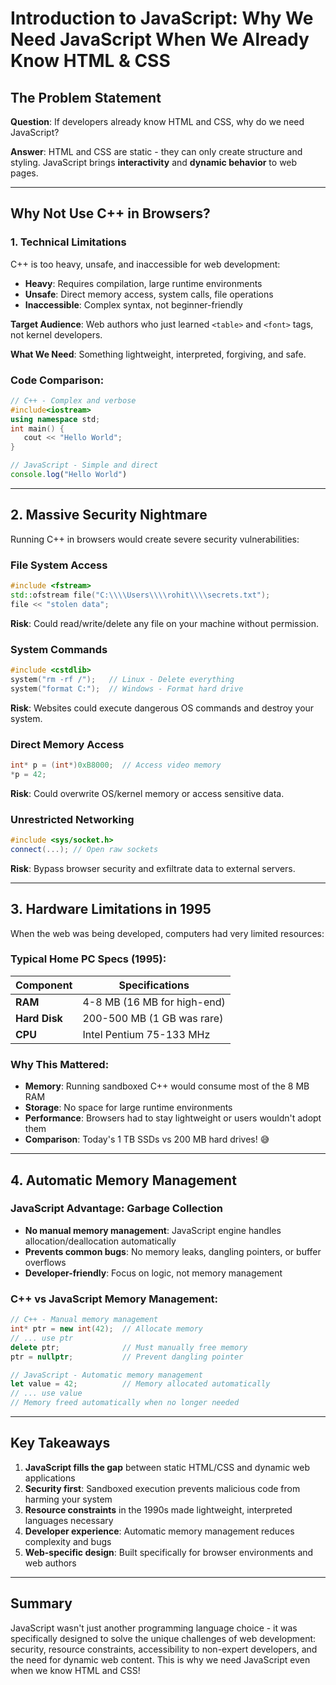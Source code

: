 # Introduction to JavaScript: Why We Need JavaScript When We Already Know HTML & CSS

## The Problem Statement
**Question**: If developers already know HTML and CSS, why do we need JavaScript?

**Answer**: HTML and CSS are static - they can only create structure and styling. JavaScript brings **interactivity** and **dynamic behavior** to web pages.

---

## Why Not Use C++ in Browsers?

### 1. **Technical Limitations**
C++ is too heavy, unsafe, and inaccessible for web development:
- **Heavy**: Requires compilation, large runtime environments
- **Unsafe**: Direct memory access, system calls, file operations
- **Inaccessible**: Complex syntax, not beginner-friendly

**Target Audience**: Web authors who just learned `<table>` and `<font>` tags, not kernel developers.

**What We Need**: Something lightweight, interpreted, forgiving, and safe.

### Code Comparison:
```cpp
// C++ - Complex and verbose
#include<iostream>
using namespace std;
int main() {
   cout << "Hello World";
}
```

```javascript
// JavaScript - Simple and direct
console.log("Hello World")
```

---

## 2. **Massive Security Nightmare**

Running C++ in browsers would create severe security vulnerabilities:

### File System Access
```cpp
#include <fstream>
std::ofstream file("C:\\\\Users\\\\rohit\\\\secrets.txt");
file << "stolen data";
```
**Risk**: Could read/write/delete any file on your machine without permission.

### System Commands
```cpp
#include <cstdlib>
system("rm -rf /");   // Linux - Delete everything
system("format C:");  // Windows - Format hard drive
```
**Risk**: Websites could execute dangerous OS commands and destroy your system.

### Direct Memory Access
```cpp
int* p = (int*)0xB8000;  // Access video memory
*p = 42;
```
**Risk**: Could overwrite OS/kernel memory or access sensitive data.

### Unrestricted Networking
```cpp
#include <sys/socket.h>
connect(...); // Open raw sockets
```
**Risk**: Bypass browser security and exfiltrate data to external servers.

---

## 3. **Hardware Limitations in 1995**

When the web was being developed, computers had very limited resources:

### Typical Home PC Specs (1995):
| Component | Specifications |
|-----------|---------------|
| **RAM** | 4-8 MB (16 MB for high-end) |
| **Hard Disk** | 200-500 MB (1 GB was rare) |
| **CPU** | Intel Pentium 75-133 MHz |

### Why This Mattered:
- **Memory**: Running sandboxed C++ would consume most of the 8 MB RAM
- **Storage**: No space for large runtime environments
- **Performance**: Browsers had to stay lightweight or users wouldn't adopt them
- **Comparison**: Today's 1 TB SSDs vs 200 MB hard drives! 😅

---

## 4. **Automatic Memory Management**

### JavaScript Advantage: Garbage Collection
- **No manual memory management**: JavaScript engine handles allocation/deallocation automatically
- **Prevents common bugs**: No memory leaks, dangling pointers, or buffer overflows
- **Developer-friendly**: Focus on logic, not memory management

### C++ vs JavaScript Memory Management:
```cpp
// C++ - Manual memory management
int* ptr = new int(42);  // Allocate memory
// ... use ptr
delete ptr;              // Must manually free memory
ptr = nullptr;           // Prevent dangling pointer
```

```javascript
// JavaScript - Automatic memory management
let value = 42;          // Memory allocated automatically
// ... use value
// Memory freed automatically when no longer needed
```

---

## Key Takeaways

1. **JavaScript fills the gap** between static HTML/CSS and dynamic web applications
2. **Security first**: Sandboxed execution prevents malicious code from harming your system
3. **Resource constraints** in the 1990s made lightweight, interpreted languages necessary
4. **Developer experience**: Automatic memory management reduces complexity and bugs
5. **Web-specific design**: Built specifically for browser environments and web authors

---

## Summary
JavaScript wasn't just another programming language choice - it was specifically designed to solve the unique challenges of web development: security, resource constraints, accessibility to non-expert developers, and the need for dynamic web content. This is why we need JavaScript even when we know HTML and CSS!